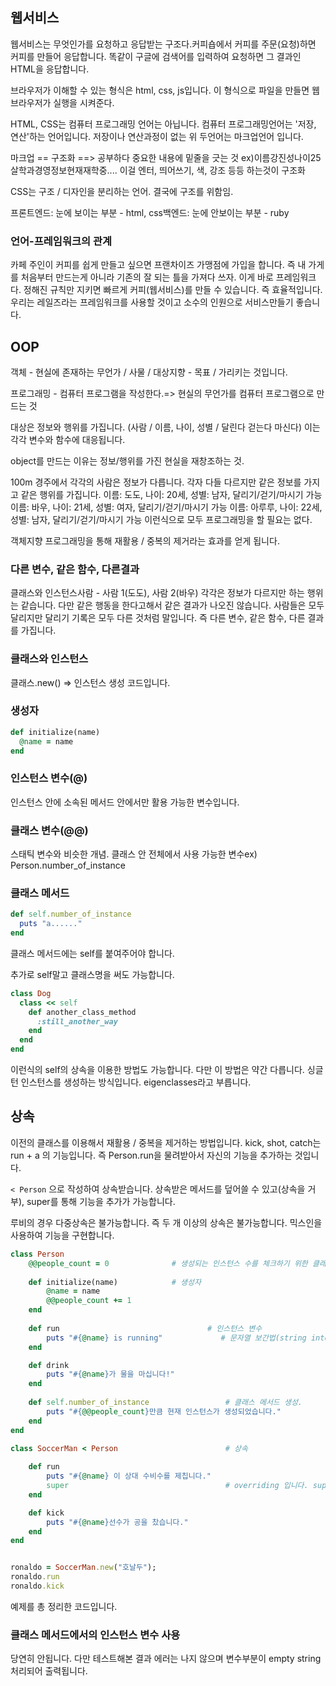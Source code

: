 ## 웹서비스

웹서비스는 무엇인가를 요청하고 응답받는 구조다.커피숍에서 커피를 주문(요청)하면 커피를 만들어 응답합니다. 똑같이 구글에 검색어를 입력하여 요청하면 그 결과인 HTML을 응답합니다.

브라우저가 이해할 수 있는 형식은 html, css, js입니다. 이 형식으로 파일을 만들면 웹 브라우저가 실행을 시켜준다.

HTML, CSS는 컴퓨터 프로그래밍 언어는 아닙니다. 컴퓨터 프로그래밍언어는 '저장, 연산'하는 언어입니다. 저장이나 연산과정이 없는 위 두언어는 마크업언어 입니다.

마크업 == 구조화 ==> 공부하다 중요한 내용에 밑줄을 긋는 것
ex)이름강진성나이25살학과경영정보현재재학중.... 이걸 엔터, 띄어쓰기, 색, 강조 등등 하는것이 구조화

CSS는 구조 / 디자인을 분리하는 언어. 결국에 구조를 위함임. 

프론트엔드: 눈에 보이는 부분 - html, css백엔드: 눈에 안보이는 부분 - ruby

### 언어-프레임워크의 관계

카페 주인이 커피를 쉽게 만들고 싶으면 프랜차이즈 가맹점에 가입을 합니다. 즉 내 가게를 처음부터 만드는게 아니라 기존의 잘 되는 틀을 가져다 쓰자. 이게 바로 프레임워크다.
정해진 규칙만 지키면 빠르게 커피(웹서비스)를 만들 수 있습니다. 즉 효율적입니다.우리는 레일즈라는 프레임워크를 사용할 것이고 소수의 인원으로 서비스만들기 좋습니다.

## OOP

객체 - 현실에 존재하는 무언가 / 사물 / 대상지향 - 목표 / 가리키는 것입니다.

프로그래밍 - 컴퓨터 프로그램을 작성한다.=> 현실의 무언가를 컴퓨터 프로그램으로 만드는 것

대상은 정보와 행위를 가집니다. (사람 / 이름, 나이, 성별 / 달린다 걷는다 마신다) 이는 각각 변수와 함수에 대응됩니다.

object를 만드는 이유는 정보/행위를 가진 현실을 재창조하는 것.

100m 경주에서 각각의 사람은 정보가 다릅니다. 각자 다들 다르지만 같은 정보를 가지고 같은 행위를 가집니다.
이름: 도도, 나이: 20세, 성별: 남자, 달리기/걷기/마시기 가능 
이름: 바우, 나이: 21세, 성별: 여자, 달리기/걷기/마시기 가능
이름: 아루루, 나이: 22세, 성별: 남자, 달리기/걷기/마시기 가능
이런식으로 모두 프로그래밍을 할 필요는 없다.

객체지향 프로그래밍을 통해 재활용 / 중복의 제거라는 효과를 얻게 됩니다.

### 다른 변수, 같은 함수, 다른결과

클래스와 인스턴스사람    -   사람 1(도도), 사람 2(바우)
각각은 정보가 다르지만 하는 행위는 같습니다. 다만 같은 행동을 한다고해서 같은 결과가 나오진 않습니다.
사람들은 모두 달리지만 달리기 기록은 모두 다른 것처럼 말입니다. 즉 다른 변수, 같은 함수, 다른 결과를 가집니다.

### 클래스와 인스턴스

클래스.new() => 인스턴스 생성 코드입니다.

### 생성자

```ruby
def initialize(name)
  @name = name
end
```

### 인스턴스 변수(@)

인스턴스 안에 소속된 메서드 안에서만 활용 가능한 변수입니다.

### 클래스 변수(@@)

스태틱 변수와 비슷한 개념. 클래스 안 전체에서 사용 가능한 변수ex) Person.number_of_instance

### 클래스 메서드

```ruby
def self.number_of_instance
  puts "a......"
end
```

클래스 메서드에는 self를 붙여주어야 합니다.

추가로 self말고 클래스명을 써도 가능합니다.

```ruby
class Dog
  class << self
    def another_class_method
      :still_another_way
    end
  end
end
```

이런식의 self의 상속을 이용한 방법도 가능합니다. 다만 이 방법은 약간 다릅니다. 싱글턴 인스턴스를 생성하는 방식입니다. eigenclasses라고 부릅니다.

## 상속

이전의 클래스를 이용해서 재활용 / 중복을 제거하는 방법입니다.
kick, shot, catch는 run + a 의 기능입니다. 즉 Person.run을 물려받아서 자신의 기능을 추가하는 것입니다.

`< Person` 으로 작성하여 상속받습니다.
상속받은 메서드를 덮어쓸 수 있고(상속을 거부), super를 통해 기능을 추가가 가능합니다.

루비의 경우 다중상속은 불가능합니다. 즉 두 개 이상의 상속은 불가능합니다. 믹스인을 사용하여 기능을 구현합니다.

```ruby
class Person
    @@people_count = 0				# 생성되는 인스턴스 수를 체크하기 위한 클래스 변수
    
    def initialize(name)			# 생성자
        @name = name
        @@people_count += 1
    end
    
    def run									# 인스턴스 변수
        puts "#{@name} is running"			   # 문자열 보간법(string interpolation)을 사용하여 변수와 함께 출력
    end

    def drink
        puts "#{@name}가 물을 마십니다!"
    end
    
    def self.number_of_instance					# 클래스 메서드 생성.
        puts "#{@@people_count}만큼 현재 인스턴스가 생성되었습니다."
    end
end

class SoccerMan < Person						# 상속
    
    def run
        puts "#{@name} 이 상대 수비수를 제칩니다."
        super									# overriding 입니다. super를 호출하여 부모 메서드를 사용할 수 있습니다.
    end

    def kick
        puts "#{@name}선수가 공을 찼습니다."        
    end
end


ronaldo = SoccerMan.new("호날두");
ronaldo.run
ronaldo.kick
```

예제를 총 정리한 코드입니다.

### 클래스 메서드에서의 인스턴스 변수 사용

당연히 안됩니다. 다만 테스트해본 결과 에러는 나지 않으며 변수부분이 empty string 처리되어 출력됩니다.
